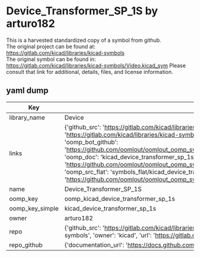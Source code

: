 # Device_Transformer_SP_1S by arturo182  
This is a harvested standardized copy of a symbol from github.  
The original project can be found at:  
https://gitlab.com/kicad/libraries/kicad-symbols  
The original symbol can be found in:
https://gitlab.com/kicad/libraries/kicad-symbols/Video.kicad_sym
Please consult that link for additional, details, files, and license information.  
## yaml dump  
| Key | Value |  
| --- | --- |  
| library_name | Device |  
| links | {'github_src': 'https://gitlab.com/kicad/libraries/kicad-symbols/Video.kicad_sym', 'github_src_repo': 'https://gitlab.com/kicad/libraries/kicad-symbols', 'oomp_bot': 'kicad_device_transformer_sp_1s/working', 'oomp_bot_github': 'https://github.com/oomlout/oomlout_oomp_symbol_bot/tree/main/kicad_device_transformer_sp_1s/working', 'oomp_doc': 'kicad_device_transformer_sp_1s/working', 'oomp_doc_github': 'https://github.com/oomlout/oomlout_oomp_symbol_doc/tree/main/kicad_device_transformer_sp_1s/working', 'oomp_src_flat': 'symbols_flat/kicad_device_transformer_sp_1s/working', 'oomp_src_flat_github': 'https://github.com/oomlout/oomlout_oomp_symbol_src/tree/main/kicad_device_transformer_sp_1s/working'} |  
| name | Device_Transformer_SP_1S |  
| oomp_key | oomp_kicad_device_transformer_sp_1s |  
| oomp_key_simple | kicad_device_transformer_sp_1s |  
| owner | arturo182 |  
| repo | {'github_src': 'https://gitlab.com/kicad/libraries/kicad-symbols/Video.kicad_sym', 'name': 'libraries/kicad-symbols', 'owner': 'kicad', 'url': 'https://gitlab.com/kicad/libraries/kicad-symbols'} |  
| repo_github | {'documentation_url': 'https://docs.github.com/rest/repos/repos#get-a-repository', 'message': 'Not Found'} |  

